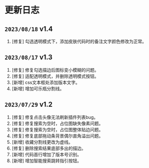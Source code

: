 # 更新日志


## `2023/08/18` v1.4

1. [修复] 勾选透明模式下，添加皮肤代码时的备注文字颜色修改为正常。

## `2023/08/17` v1.3

1. [修复] 修复勾选描边后图标变小模糊的问题。
2. [修复] 适配透明模式，并删除透明模式按钮。
3. [新增] css文本框处添加版本文字。
4. [新增] 增加可乐瓶分割线。

## `2023/07/29` v1.2

1. [修复] 修复点击头像无法刷新插件列表bug。
2. [修复] 修复搜索为空时，占位图缺失像素问题。
3. [修复] 修复搜索为空时，占位图整体贴边问题。
4. [修复] 修复底部拖动条背景偶尔直角溢出问题。
5. [新增] 收藏分割线更改为虚线。
6. [修复] 删除搜索结果底部多出的描边。
7. [新增] 代码首行增加了版本号识别。
8. [新增] 增加智能搜索跳转指引按钮。
   

